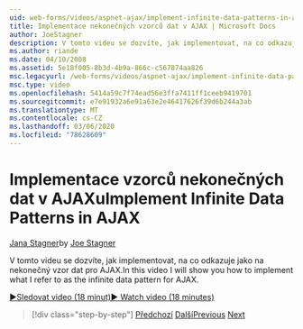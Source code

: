 ```yaml
---
uid: web-forms/videos/aspnet-ajax/implement-infinite-data-patterns-in-ajax
title: Implementace nekonečných vzorců dat v AJAX | Microsoft Docs
author: JoeStagner
description: V tomto videu se dozvíte, jak implementovat, na co odkazuje jako na nekonečný vzor dat pro AJAX.
ms.author: riande
ms.date: 04/10/2008
ms.assetid: 5e18f005-8b3d-4b9a-866c-c567874aa826
msc.legacyurl: /web-forms/videos/aspnet-ajax/implement-infinite-data-patterns-in-ajax
msc.type: video
ms.openlocfilehash: 5414a59c7f74ead56e3ffa7411ff1ceeb9419701
ms.sourcegitcommit: e7e91932a6e91a63e2e46417626f39d6b244a3ab
ms.translationtype: MT
ms.contentlocale: cs-CZ
ms.lasthandoff: 03/06/2020
ms.locfileid: "78628609"
---
```

# <a name="implement-infinite-data-patterns-in-ajax"></a><span data-ttu-id="d09f6-103">Implementace vzorců nekonečných dat v AJAXu</span><span class="sxs-lookup"><span data-stu-id="d09f6-103">Implement Infinite Data Patterns in AJAX</span></span>

<span data-ttu-id="d09f6-104">[Jana Stagner](https://github.com/JoeStagner)</span><span class="sxs-lookup"><span data-stu-id="d09f6-104">by [Joe Stagner](https://github.com/JoeStagner)</span></span>

<span data-ttu-id="d09f6-105">V tomto videu se dozvíte, jak implementovat, na co odkazuje jako na nekonečný vzor dat pro AJAX.</span><span class="sxs-lookup"><span data-stu-id="d09f6-105">In this video I will show you how to implement what I refer to as the infinite data pattern for AJAX.</span></span>

[<span data-ttu-id="d09f6-106">&#9654;Sledovat video (18 minut)</span><span class="sxs-lookup"><span data-stu-id="d09f6-106">&#9654; Watch video (18 minutes)</span></span>](https://channel9.msdn.com/Blogs/ASP-NET-Site-Videos/implement-infinite-data-patterns-in-ajax)

> [!div class="step-by-step"]
> <span data-ttu-id="d09f6-107">[Předchozí](use-aspnet-ajax-cascading-drop-down-control-to-access-a-database.md)
> [Další](basic-aspnet-authentication-in-an-ajax-enabled-application.md)</span><span class="sxs-lookup"><span data-stu-id="d09f6-107">[Previous](use-aspnet-ajax-cascading-drop-down-control-to-access-a-database.md)
[Next](basic-aspnet-authentication-in-an-ajax-enabled-application.md)</span></span>

